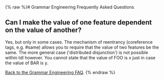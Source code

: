 {% raw %}# Grammar Engineering Frequently Asked Questions

## Can I make the value of one feature dependent on the value of another?

Yes, but only in some cases. The mechanism of reentrancy (coreference
tags, e.g. \#same) allows you to require that the value of two features
be the same. The more general case ('distributed disjunction') is not
possible within tdl however. You cannot state that the value of FOO is x
just in case the value of BAR is y.

[Back to the Grammar Engineering FAQ](/GrammarEngineeringFaq).
<update date omitted for speed>{% endraw %}